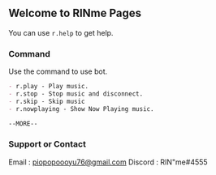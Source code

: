 ## Welcome to RINme Pages

You can use ```r.help``` to get help.

### Command

Use the command to use bot.

```markdown
- r.play - Play music.
- r.stop - Stop music and disconnect.
- r.skip - Skip music
- r.nowplaying - Show Now Playing music.

--MORE--

```

### Support or Contact

Email : piopopoooyu76@gmail.com
Discord : RIN"me#4555
